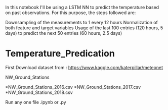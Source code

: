 In this notebook I'll be using a LSTM NN to predict the temperature based on past observations. For this purpose, the steps followed are:

Downsampling of the measurements to 1 every 12 hours
Normalization of both feature and target variables
Usage of the last 100 entries (120 hours, 5 days) to predict the next 50 entries (60 hours, 2.5 days)


# Temperature_Predication
First Download dataset from : https://www.kaggle.com/katerpillar/meteonet


NW_Ground_Stations

*NW_Ground_Stations_2016.csv
*NW_Ground_Stations_2017.csv
*NW_Ground_Stations_2018.csv

Run any one file .ipynb or .py
